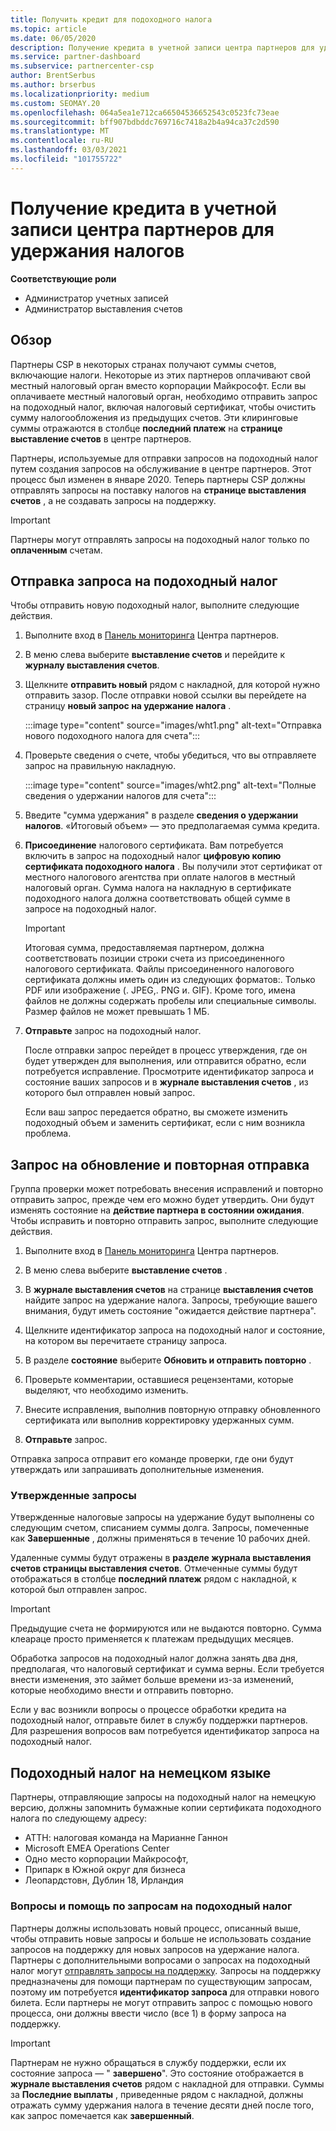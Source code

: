 ```yaml
---
title: Получить кредит для подоходного налога
ms.topic: article
ms.date: 06/05/2020
description: Получение кредита в учетной записи центра партнеров для удержания налогов. Сведения включают шаги по отправке запроса на подоходный налог.
ms.service: partner-dashboard
ms.subservice: partnercenter-csp
author: BrentSerbus
ms.author: brserbus
ms.localizationpriority: medium
ms.custom: SEOMAY.20
ms.openlocfilehash: 064a5ea1e712ca66504536652543c0523fc73eae
ms.sourcegitcommit: bff907bdbddc769716c7418a2b4a94ca37c2d590
ms.translationtype: MT
ms.contentlocale: ru-RU
ms.lasthandoff: 03/03/2021
ms.locfileid: "101755722"
---
```

# <a name="receive-credit-on-your-partner-center-account-for-tax-withholding"></a>Получение кредита в учетной записи центра партнеров для удержания налогов

**Соответствующие роли**

- Администратор учетных записей
- Администратор выставления счетов

## <a name="overview"></a>Обзор

Партнеры CSP в некоторых странах получают суммы счетов, включающие налоги. Некоторые из этих партнеров оплачивают свой местный налоговый орган вместо корпорации Майкрософт. Если вы оплачиваете местный налоговый орган, необходимо отправить запрос на подоходный налог, включая налоговый сертификат, чтобы очистить сумму налогообложения из предыдущих счетов. Эти клиринговые суммы отражаются в столбце **последний платеж** на **странице выставление счетов** в центре партнеров.

Партнеры, используемые для отправки запросов на подоходный налог путем создания запросов на обслуживание в центре партнеров. Этот процесс был изменен в январе 2020. Теперь партнеры CSP должны отправлять запросы на поставку налогов на **странице выставления счетов** , а не создавать запросы на поддержку.

> [!IMPORTANT]
> Партнеры могут отправлять запросы на подоходный налог только по **оплаченным** счетам.

## <a name="submit-a-tax-withholding-request"></a>Отправка запроса на подоходный налог

Чтобы отправить новую подоходный налог, выполните следующие действия.

1. Выполните вход в [Панель мониторинга](https://partner.microsoft.com/dashboard/home) Центра партнеров.

2. В меню слева выберите **выставление счетов** и перейдите к **журналу выставления счетов**.

3. Щелкните **отправить новый** рядом с накладной, для которой нужно отправить зазор. После отправки новой ссылки вы перейдете на страницу **новый запрос на удержание налога** .

   :::image type="content" source="images/wht1.png" alt-text="Отправка нового подоходного налога для счета":::

4. Проверьте сведения о счете, чтобы убедиться, что вы отправляете запрос на правильную накладную.

   :::image type="content" source="images/wht2.png" alt-text="Полные сведения о удержании налогов для счета":::

5. Введите "сумма удержания" в разделе **сведения о удержании налогов**. «Итоговый объем» — это предполагаемая сумма кредита.

6. **Присоединение** налогового сертификата. Вам потребуется включить в запрос на подоходный налог **цифровую копию** **сертификата подоходного налога** . Вы получили этот сертификат от местного налогового агентства при оплате налогов в местный налоговый орган. Сумма налога на накладную в сертификате подоходного налога должна соответствовать общей сумме в запросе на подоходный налог.

   > [!IMPORTANT]
   > Итоговая сумма, предоставляемая партнером, должна соответствовать позиции строки счета из присоединенного налогового сертификата. Файлы присоединенного налогового сертификата должны иметь один из следующих форматов:. Только PDF или изображение (. JPEG,. PNG и. GIF). Кроме того, имена файлов не должны содержать пробелы или специальные символы. Размер файлов не может превышать 1 МБ.

7. **Отправьте** запрос на подоходный налог.

   После отправки запрос перейдет в процесс утверждения, где он будет утвержден для выполнения, или отправится обратно, если потребуется исправление. Просмотрите идентификатор запроса и состояние ваших запросов и в **журнале выставления счетов** , из которого был отправлен новый запрос.

   Если ваш запрос передается обратно, вы сможете изменить подоходный объем и заменить сертификат, если с ним возникла проблема.

## <a name="update-request-and-resubmit"></a>Запрос на обновление и повторная отправка

Группа проверки может потребовать внесения исправлений и повторно отправить запрос, прежде чем его можно будет утвердить. Они будут изменять состояние на **действие партнера в состоянии ожидания**. Чтобы исправить и повторно отправить запрос, выполните следующие действия.

1. Выполните вход в [Панель мониторинга](https://partner.microsoft.com/dashboard/home) Центра партнеров.

2. В меню слева выберите **выставление счетов** .

3. В **журнале выставления счетов** на странице **выставления счетов** найдите запрос на удержание налога. Запросы, требующие вашего внимания, будут иметь состояние "ожидается действие партнера".

4. Щелкните идентификатор запроса на подоходный налог и состояние, на котором вы перечитаете страницу запроса.

5. В разделе **состояние** выберите **Обновить и отправить повторно** .

6. Проверьте комментарии, оставшиеся рецензентами, которые выделяют, что необходимо изменить.

7. Внесите исправления, выполнив повторную отправку обновленного сертификата или выполнив корректировку удержанных сумм.

8. **Отправьте** запрос.

Отправка запроса отправит его команде проверки, где они будут утверждать или запрашивать дополнительные изменения.

### <a name="approved-requests"></a>Утвержденные запросы

Утвержденные налоговые запросы на удержание будут выполнены со следующим счетом, списанием суммы долга. Запросы, помеченные как **Завершенные** , должны применяться в течение 10 рабочих дней. 

Удаленные суммы будут отражены в **разделе журнала выставления счетов страницы выставления счетов**. Отмеченные суммы будут отображаться в столбце **последний платеж** рядом с накладной, к которой был отправлен запрос.

   > [!IMPORTANT]
   > Предыдущие счета не формируются или не выдаются повторно. Сумма клеараце просто применяется к платежам предыдущих месяцев.

Обработка запросов на подоходный налог должна занять два дня, предполагая, что налоговый сертификат и сумма верны. Если требуется внести изменения, это займет больше времени из-за изменений, которые необходимо внести и отправить повторно.

Если у вас возникли вопросы о процессе обработки кредита на подоходный налог, отправьте билет в службу поддержки партнеров. Для разрешения вопросов вам потребуется идентификатор запроса на подоходный налог.

## <a name="german-tax-withholding"></a>Подоходный налог на немецком языке

Партнеры, отправляющие запросы на подоходный налог на немецкую версию, должны запомнить бумажные копии сертификата подоходного налога по следующему адресу:

- АТТН: налоговая команда на Марианне Ганнон
- Microsoft EMEA Operations Center
- Одно место корпорации Майкрософт,
- Припарк в Южной округ для бизнеса
- Леопардстовн, Дублин 18, Ирландия

### <a name="questions-and-assistance-for-tax-withholding-requests"></a>Вопросы и помощь по запросам на подоходный налог

Партнеры должны использовать новый процесс, описанный выше, чтобы отправить новые запросы и больше не использовать создание запросов на поддержку для новых запросов на удержание налога. Партнеры с дополнительными вопросами о запросах на подоходный налог могут [отправлять запросы на поддержку](https://partner.microsoft.com/dashboard/support/csp/servicerequests/create?stage=2&topicid=9227afa6-babf-3917-acee-67db7860f5ed). Запросы на поддержку предназначены для помощи партнерам по существующим запросам, поэтому им потребуется **идентификатор запроса** для отправки нового билета. Если партнеры не могут отправить запрос с помощью нового процесса, они должны ввести число (все 1) в форму запроса на поддержку. 

   > [!IMPORTANT]
   > Партнерам не нужно обращаться в службу поддержки, если их состояние запроса — " **завершено**". Это состояние отображается в **журнале выставления счетов** рядом с накладной для отправки. Суммы за **Последние выплаты** , приведенные рядом с накладной, должны отражать сумму удержания налога в течение десяти дней после того, как запрос помечается как **завершенный**.
